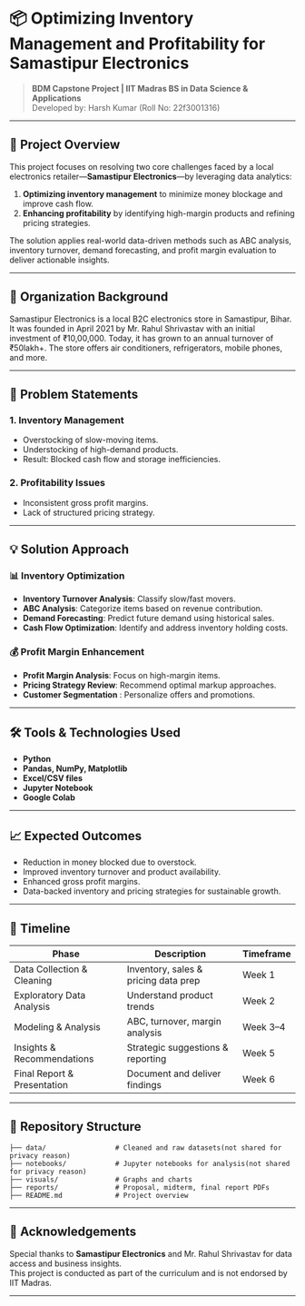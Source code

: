 # 📦 Optimizing Inventory Management and Profitability for Samastipur Electronics

> **BDM Capstone Project | IIT Madras BS in Data Science & Applications**  
> Developed by: Harsh Kumar (Roll No: 22f3001316)

---

## 📌 Project Overview

This project focuses on resolving two core challenges faced by a local electronics retailer—**Samastipur Electronics**—by leveraging data analytics:

1. **Optimizing inventory management** to minimize money blockage and improve cash flow.
2. **Enhancing profitability** by identifying high-margin products and refining pricing strategies.

The solution applies real-world data-driven methods such as ABC analysis, inventory turnover, demand forecasting, and profit margin evaluation to deliver actionable insights.

---

## 🏢 Organization Background

Samastipur Electronics is a local B2C electronics store in Samastipur, Bihar. It was founded in April 2021 by Mr. Rahul Shrivastav with an initial investment of ₹10,00,000. Today, it has grown to an annual turnover of ₹50lakh+. The store offers air conditioners, refrigerators, mobile phones, and more.

---

## 🚨 Problem Statements

### 1. Inventory Management
- Overstocking of slow-moving items.
- Understocking of high-demand products.
- Result: Blocked cash flow and storage inefficiencies.

### 2. Profitability Issues
- Inconsistent gross profit margins.
- Lack of structured pricing strategy.

---

## 💡 Solution Approach

### 📊 Inventory Optimization
- **Inventory Turnover Analysis**: Classify slow/fast movers.
- **ABC Analysis**: Categorize items based on revenue contribution.
- **Demand Forecasting**: Predict future demand using historical sales.
- **Cash Flow Optimization**: Identify and address inventory holding costs.

### 💰 Profit Margin Enhancement
- **Profit Margin Analysis**: Focus on high-margin items.
- **Pricing Strategy Review**: Recommend optimal markup approaches.
- **Customer Segmentation** : Personalize offers and promotions.

---

## 🛠️ Tools & Technologies Used

- **Python**
- **Pandas, NumPy, Matplotlib**
- **Excel/CSV files**
- **Jupyter Notebook**
- **Google Colab**

---

## 📈 Expected Outcomes

- Reduction in money blocked due to overstock.
- Improved inventory turnover and product availability.
- Enhanced gross profit margins.
- Data-backed inventory and pricing strategies for sustainable growth.

---

## 📅 Timeline

| Phase                         | Description                          | Timeframe      |
|------------------------------|--------------------------------------|----------------|
| Data Collection & Cleaning   | Inventory, sales & pricing data prep | Week 1         |
| Exploratory Data Analysis    | Understand product trends            | Week 2         |
| Modeling & Analysis          | ABC, turnover, margin analysis       | Week 3–4       |
| Insights & Recommendations   | Strategic suggestions & reporting    | Week 5         |
| Final Report & Presentation  | Document and deliver findings        | Week 6         |

---

## 📁 Repository Structure

```
├── data/                 # Cleaned and raw datasets(not shared for privacy reason)
├── notebooks/            # Jupyter notebooks for analysis(not shared for privacy reason)
├── visuals/              # Graphs and charts
├── reports/              # Proposal, midterm, final report PDFs
├── README.md             # Project overview

```

---

## 🙏 Acknowledgements

Special thanks to **Samastipur Electronics** and Mr. Rahul Shrivastav for data access and business insights.  
This project is conducted as part of the curriculum and is not endorsed by IIT Madras.

---
